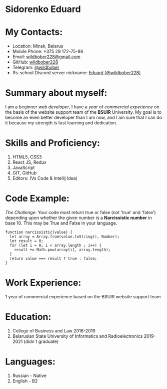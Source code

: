 # Sidorenko Eduard
# **My Contacts:**
* Location: Minsk, Belarus
* Mobile Phone: +375 29 172-75-86
* Email: [wildbober228@gmail.com](wildbober228@gmail.com)
* GitHub: [wildbober228](https://github.com/wildbober228)
* Telegram: [@wildbober](https://t.me/wildbober)
* Rs-school Discord server nickname: [Eduard (@wildbober228)](wildfarmer#4505)

# **Summary about myself:**
I am a beginner _web developer_, 
I have a _year_ of _commercial experience_ on the basis of the website support team of the **BSUIR** University.
My goal is to become an even better developer than I am now, 
and I am sure that I can do it because my strength is fast learning and dedication.
# **Skills and Proficiency:**
 1. HTML5, CSS3
 2. React JS, Redux
 3. JavaScript 
 4. GIT, GitHub
 5. Editors: (Vs Code & Intellij Idea)
# **Code Example:**
*The Challenge:*
Your code must return true or false (not 'true' and 'false') depending upon whether the given number is a **Narcissistic number** in base 10.
This may be True and False in your language.
```
function narcissistic(value) {
  let array = Array.from(value.toString(), Number);
  let result = 0;
  for (let i = 0; i < array.length ; i++) {
    result += Math.pow(array[i], array.length);
  }
  return value === result ? true : false;
}
```
# **Work Experience:**
1 year of commercial experience based on the BSUIR website support team

# **Education:**
 1. College of Business and Law 2016-2019
 1. Belarusian State University of Informatics and Radioelectronics 2019-2021 (didn`t graduate)
# **Languages:**
 1. Russian - Native
 2. English - В2
